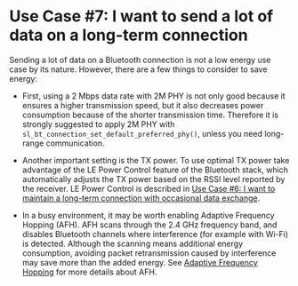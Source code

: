 # Use Case #7: I want to send a lot of data on a long-term connection

Sending a lot of data on a Bluetooth connection is not a low energy use case by its nature. However, there are a few things to consider to save energy:

- First, using a 2 Mbps data rate with 2M PHY is not only good because it ensures a higher transmission speed, but it also decreases power consumption because of the shorter transmission time. Therefore it is strongly suggested to apply 2M PHY with `sl_bt_connection_set_default_preferred_phy()`, unless you need long-range communication.

- Another important setting is the TX power. To use optimal TX power take advantage of the LE Power Control feature of the Bluetooth stack, which automatically adjusts the TX power based on the RSSI level reported by the receiver. LE Power Control is described in [Use Case #6: I want to maintain a long-term connection with occasional data exchange](./use-case-6-i-want-to-maintain-a-long-term-connection-with-occasional-data-exchange).

- In a busy environment, it may be worth enabling Adaptive Frequency Hopping (AFH). AFH scans through the 2.4 GHz frequency band, and disables Bluetooth channels where interference (for example with Wi-Fi) is detected. Although the scanning means additional energy consumption, avoiding packet retransmission caused by interference may save more than the added energy. See [Adaptive Frequency Hopping](/bluetooth/{build-docspace-version}/bluetooth-fundamentals-system-performance/afh) for more details about AFH.
